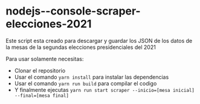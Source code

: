 # nodejs--console-scraper-elecciones-2021

Este script esta creado para descargar y guardar los JSON de los datos de la mesas de la segundas elecciones presidenciales del 2021

Para usar solamente necesitas:

- Clonar el repositorio
- Usar el comando `yarn install` para instalar las dependencias
- Usar el comando `yarn run build` para compilar el codigo
- Y finalmente ejecutas `yarn run start scraper --inicio=[mesa inicial] --final=[mesa final]` 
